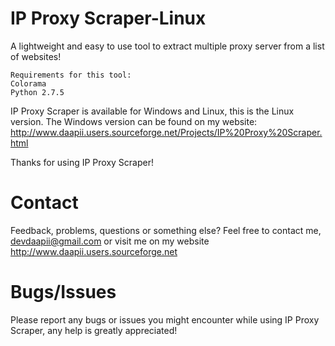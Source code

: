 IP Proxy Scraper-Linux
======================

A lightweight and easy to use tool to extract multiple proxy server from a list of websites!

    Requirements for this tool:
    Colorama
    Python 2.7.5


IP Proxy Scraper is available for Windows and Linux, this is the Linux version.
The Windows version can be found on my website: http://www.daapii.users.sourceforge.net/Projects/IP%20Proxy%20Scraper.html

Thanks for using IP Proxy Scraper!




Contact
=========

Feedback, problems, questions or something else?
Feel free to contact me, devdaapii@gmail.com
or visit me on my website http://www.daapii.users.sourceforge.net


Bugs/Issues
=========

Please report any bugs or issues you might encounter while using IP Proxy Scraper,
any help is greatly appreciated!
